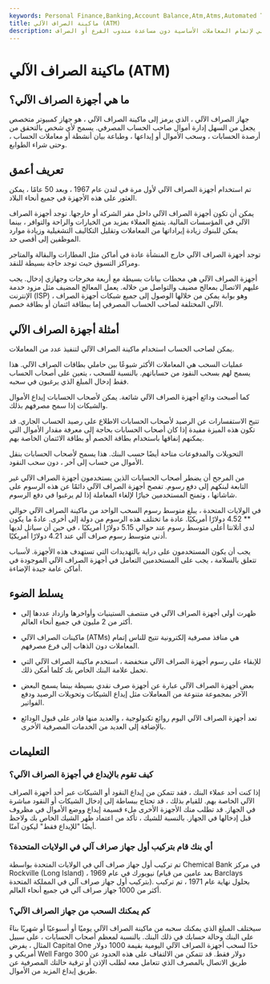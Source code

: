 ```yaml
---
keywords: Personal Finance,Banking,Account Balance,Atm,Atms,Automated Teller Machine,Banks,Cash,Credit Card,Debit Card,Deposits,Withdrawals
title: ماكينة الصراف الآلي (ATM)
description: ماكينة الصرف الآلي هي منفذ مصرفي إلكتروني لإتمام المعاملات الأساسية دون مساعدة مندوب الفرع أو الصراف.
---
```


# ماكينة الصراف الآلي (ATM)
## ما هي أجهزة الصراف الآلي؟

جهاز الصراف الآلي ، الذي يرمز إلى ماكينة الصراف الآلي ، هو جهاز كمبيوتر متخصص يجعل من السهل إدارة أموال صاحب الحساب المصرفي. يسمح لأي شخص بالتحقق من أرصدة الحسابات ، وسحب الأموال أو إيداعها ، وطباعة بيان أنشطة أو معاملات الحساب ، وحتى شراء الطوابع.

## تعريف أعمق

تم استخدام أجهزة الصراف الآلي لأول مرة في لندن عام 1967 ، وبعد 50 عامًا ، يمكن العثور على هذه الأجهزة في جميع أنحاء البلاد.

يمكن أن تكون أجهزة الصراف الآلي داخل مقر الشركة أو خارجها. توجد أجهزة الصراف الآلي في المؤسسات المالية. يتمتع العملاء بمزيد من الخيارات والراحة والتوافر ، بينما يمكن للبنوك زيادة إيراداتها من المعاملات وتقليل التكاليف التشغيلية وزيادة موارد الموظفين إلى أقصى حد.

توجد أجهزة الصراف الآلي خارج المنشأة عادة في أماكن مثل المطارات والبقالة والمتاجر ومراكز التسوق حيث توجد حاجة بسيطة للنقد.

أجهزة الصراف الآلي هي محطات بيانات بسيطة مع أربعة مخرجات وجهازي إدخال. يجب عليهم الاتصال بمعالج مضيف والتواصل من خلاله. يعمل المعالج المضيف مثل مزود خدمة الإنترنت (ISP) ، وهو بوابة يمكن من خلالها الوصول إلى جميع شبكات أجهزة الصراف الآلي المختلفة لصاحب الحساب المصرفي إما ببطاقة ائتمان أو بطاقة خصم.

## أمثلة أجهزة الصراف الآلي

يمكن لصاحب الحساب استخدام ماكينة الصراف الآلي لتنفيذ عدد من المعاملات.

عمليات السحب هي المعاملات الأكثر شيوعًا بين حاملي بطاقات الصراف الآلي. هذا يسمح لهم بسحب النقود من حساباتهم. بالنسبة للسحب ، يتعين على أصحاب الحساب فقط إدخال المبلغ الذي يرغبون في سحبه.

كما أصبحت ودائع أجهزة الصراف الآلي شائعة. يمكن لأصحاب الحسابات إيداع الأموال والشيكات إذا سمح مصرفهم بذلك.

تتيح الاستفسارات عن الرصيد لأصحاب الحسابات الاطلاع على رصيد الحساب الجاري. قد تكون هذه الميزة مفيدة إذا كان أصحاب الحسابات بحاجة إلى معرفة مقدار الأموال التي يمكنهم إنفاقها باستخدام بطاقة الخصم أو بطاقة الائتمان الخاصة بهم.

التحويلات والمدفوعات متاحة أيضًا حسب البنك. هذا يسمح لأصحاب الحسابات بنقل الأموال من حساب إلى آخر ، دون سحب النقود.

من المرجح أن يضطر أصحاب الحسابات الذين يستخدمون أجهزة الصراف الآلي غير التابعة لبنكهم إلى دفع رسوم. تفصح أجهزة الصراف الآلي دائمًا عن هذه الرسوم على شاشاتها ، وتمنح المستخدمين خيارًا لإلغاء المعاملة إذا لم يرغبوا في دفع الرسوم.

في الولايات المتحدة ، يبلغ متوسط رسوم السحب الواحد من ماكينة الصراف الآلي حوالي ** 4.52 دولارًا أمريكيًا. عادة ما تختلف هذه الرسوم من دولة إلى أخرى. عادةً ما يكون لدى أتلانتا أعلى متوسط رسوم عند حوالي 5.15 دولارًا أمريكيًا ، في حين أن سياتل لديها أدنى متوسط رسوم صراف آلي عند 4.21 دولارًا أمريكيًا.

يجب أن يكون المستخدمون على دراية بالتهديدات التي تستهدف هذه الأجهزة. لأسباب تتعلق بالسلامة ، يجب على المستخدمين التعامل في أجهزة الصراف الآلي الموجودة في أماكن عامة جيدة الإضاءة.



## يسلط الضوء

- ظهرت أولى أجهزة الصراف الآلي في منتصف الستينيات وأواخرها وازداد عددها إلى أكثر من 2 مليون في جميع أنحاء العالم.

- ماكينات الصراف الآلي (ATMs) هي منافذ مصرفية إلكترونية تتيح للناس إتمام المعاملات دون الذهاب إلى فرع مصرفهم.

- للإبقاء على رسوم أجهزة الصراف الآلي منخفضة ، استخدم ماكينة الصراف الآلي التي تحمل علامة البنك الخاص بك كلما أمكن ذلك.

- بعض أجهزة الصراف الآلي عبارة عن أجهزة صرف نقدي بسيطة بينما يسمح البعض الآخر بمجموعة متنوعة من المعاملات مثل إيداع الشيكات وتحويلات الرصيد ودفع الفواتير.

- تعد أجهزة الصراف الآلي اليوم روائع تكنولوجية ، والعديد منها قادر على قبول الودائع بالإضافة إلى العديد من الخدمات المصرفية الأخرى.

## التعليمات

### كيف تقوم بالإيداع في أجهزة الصراف الآلي؟

إذا كنت أحد عملاء البنك ، فقد تتمكن من إيداع النقود أو الشيكات عبر أحد أجهزة الصراف الآلي الخاصة بهم. للقيام بذلك ، قد تحتاج ببساطة إلى إدخال الشيكات أو النقود مباشرة في الجهاز. قد تطلب منك الأجهزة الأخرى ملء قسيمة إيداع ووضع الأموال في مظروف قبل إدخالها في الجهاز. بالنسبة للشيك ، تأكد من اعتماد ظهر الشيك الخاص بك ولاحظ أيضًا "للإيداع فقط" ليكون آمنًا.

### أي بنك قام بتركيب أول جهاز صراف آلي في الولايات المتحدة؟

تم تركيب أول جهاز صراف آلي في الولايات المتحدة بواسطة Chemical Bank في مركز Rockville (Long Island) ، نيويورك في عام 1969 (بعد عامين من قيام Barclays بتركيب أول جهاز صراف آلي في المملكة المتحدة). بحلول نهاية عام 1971 ، تم تركيب أكثر من 1000 جهاز صراف آلي في جميع أنحاء العالم.

### كم يمكنك السحب من جهاز الصراف الآلي؟

سيختلف المبلغ الذي يمكنك سحبه من ماكينة الصراف الآلي يوميًا أو أسبوعيًا أو شهريًا بناءً على البنك وحالة حسابك في ذلك البنك. بالنسبة لمعظم أصحاب الحسابات ، على سبيل المثال ، يفرض Capital One حدًا لسحب أجهزة الصراف الآلي اليومية بقيمة 1000 دولار أمريكي و Well Fargo 300 دولار فقط. قد تتمكن من الالتفاف على هذه الحدود عن طريق الاتصال بالمصرف الذي تتعامل معه لطلب الإذن أو ترقية حالتك المصرفية عن طريق إيداع المزيد من الأموال.

